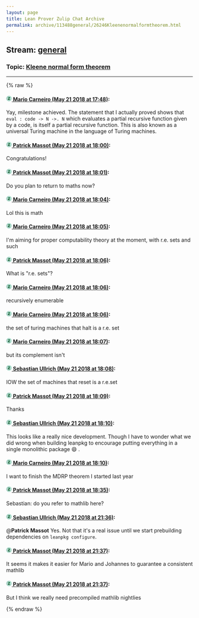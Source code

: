 ```yaml
---
layout: page
title: Lean Prover Zulip Chat Archive 
permalink: archive/113488general/26246Kleenenormalformtheorem.html
---
```


## Stream: [general](index.html)
### Topic: [Kleene normal form theorem](26246Kleenenormalformtheorem.html)

---


{% raw %}
#### [![Click to go to Zulip](../../assets/img/zulip2.png) Mario Carneiro (May 21 2018 at 17:48)](https://leanprover.zulipchat.com/#narrow/stream/113488-general/topic/Kleene%20normal%20form%20theorem/near/126877954):
Yay, milestone achieved. The statement that I actually proved shows that `eval : code -> N ->. N` which evaluates a partial recursive function given by a code, is itself a partial recursive function. This is also known as a universal Turing machine in the language of Turing machines.

#### [![Click to go to Zulip](../../assets/img/zulip2.png) Patrick Massot (May 21 2018 at 18:00)](https://leanprover.zulipchat.com/#narrow/stream/113488-general/topic/Kleene%20normal%20form%20theorem/near/126878601):
Congratulations!

#### [![Click to go to Zulip](../../assets/img/zulip2.png) Patrick Massot (May 21 2018 at 18:01)](https://leanprover.zulipchat.com/#narrow/stream/113488-general/topic/Kleene%20normal%20form%20theorem/near/126878604):
Do you plan to return to maths now?

#### [![Click to go to Zulip](../../assets/img/zulip2.png) Mario Carneiro (May 21 2018 at 18:04)](https://leanprover.zulipchat.com/#narrow/stream/113488-general/topic/Kleene%20normal%20form%20theorem/near/126878738):
Lol this is math

#### [![Click to go to Zulip](../../assets/img/zulip2.png) Mario Carneiro (May 21 2018 at 18:05)](https://leanprover.zulipchat.com/#narrow/stream/113488-general/topic/Kleene%20normal%20form%20theorem/near/126878775):
I'm aiming for proper computability theory at the moment, with r.e. sets and such

#### [![Click to go to Zulip](../../assets/img/zulip2.png) Patrick Massot (May 21 2018 at 18:06)](https://leanprover.zulipchat.com/#narrow/stream/113488-general/topic/Kleene%20normal%20form%20theorem/near/126878826):
What is "r.e. sets"?

#### [![Click to go to Zulip](../../assets/img/zulip2.png) Mario Carneiro (May 21 2018 at 18:06)](https://leanprover.zulipchat.com/#narrow/stream/113488-general/topic/Kleene%20normal%20form%20theorem/near/126878833):
recursively enumerable

#### [![Click to go to Zulip](../../assets/img/zulip2.png) Mario Carneiro (May 21 2018 at 18:06)](https://leanprover.zulipchat.com/#narrow/stream/113488-general/topic/Kleene%20normal%20form%20theorem/near/126878851):
the set of turing machines that halt is a r.e. set

#### [![Click to go to Zulip](../../assets/img/zulip2.png) Mario Carneiro (May 21 2018 at 18:07)](https://leanprover.zulipchat.com/#narrow/stream/113488-general/topic/Kleene%20normal%20form%20theorem/near/126878866):
but its complement isn't

#### [![Click to go to Zulip](../../assets/img/zulip2.png) Sebastian Ullrich (May 21 2018 at 18:08)](https://leanprover.zulipchat.com/#narrow/stream/113488-general/topic/Kleene%20normal%20form%20theorem/near/126878932):
IOW the set of machines that reset is a r.e.set

#### [![Click to go to Zulip](../../assets/img/zulip2.png) Patrick Massot (May 21 2018 at 18:09)](https://leanprover.zulipchat.com/#narrow/stream/113488-general/topic/Kleene%20normal%20form%20theorem/near/126878969):
Thanks

#### [![Click to go to Zulip](../../assets/img/zulip2.png) Sebastian Ullrich (May 21 2018 at 18:10)](https://leanprover.zulipchat.com/#narrow/stream/113488-general/topic/Kleene%20normal%20form%20theorem/near/126879054):
This looks like a really nice development. Though I have to wonder what we did wrong when building leanpkg to encourage putting everything in a single monolithic package :smile: .

#### [![Click to go to Zulip](../../assets/img/zulip2.png) Mario Carneiro (May 21 2018 at 18:10)](https://leanprover.zulipchat.com/#narrow/stream/113488-general/topic/Kleene%20normal%20form%20theorem/near/126879058):
I want to finish the MDRP theorem I started last year

#### [![Click to go to Zulip](../../assets/img/zulip2.png) Patrick Massot (May 21 2018 at 18:35)](https://leanprover.zulipchat.com/#narrow/stream/113488-general/topic/Kleene%20normal%20form%20theorem/near/126880128):
Sebastian: do you refer to mathlib here?

#### [![Click to go to Zulip](../../assets/img/zulip2.png) Sebastian Ullrich (May 21 2018 at 21:36)](https://leanprover.zulipchat.com/#narrow/stream/113488-general/topic/Kleene%20normal%20form%20theorem/near/126888386):
@**Patrick Massot** Yes. Not that it's a real issue until we start prebuilding dependencies on `leanpkg configure`.

#### [![Click to go to Zulip](../../assets/img/zulip2.png) Patrick Massot (May 21 2018 at 21:37)](https://leanprover.zulipchat.com/#narrow/stream/113488-general/topic/Kleene%20normal%20form%20theorem/near/126888402):
It seems it makes it easier for Mario and Johannes to guarantee a consistent mathlib

#### [![Click to go to Zulip](../../assets/img/zulip2.png) Patrick Massot (May 21 2018 at 21:37)](https://leanprover.zulipchat.com/#narrow/stream/113488-general/topic/Kleene%20normal%20form%20theorem/near/126888415):
But I think we really need precompiled mathlib nightlies


{% endraw %}
